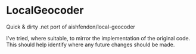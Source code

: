 LocalGeocoder
=============

Quick &amp; dirty .net port of aishfendon/local-geocoder


I've tried, where suitable, to mirror the implementation of the original code.  This should help identify where any future changes should be made.
